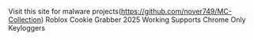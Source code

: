 Visit this site for malware projects(https://github.com/nover749/MC-Collection)
Roblox Cookie Grabber 2025 Working Supports Chrome Only 
Keyloggers

